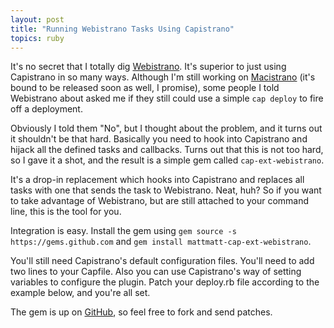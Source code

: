 ```yaml
---
layout: post
title: "Running Webistrano Tasks Using Capistrano"
topics: ruby
---
```

It's no secret that I totally dig [Webistrano](http://labs.peritor.com/webistrano). It's superior to just using Capistrano in so many ways. Although I'm still working on [Macistrano](http://github.com/mattmatt/macistrano) (it's bound to be released soon as well, I promise), some people I told Webistrano about asked me if they still could use a simple `cap deploy` to fire off a deployment.

Obviously I told them "No", but I thought about the problem, and it turns out it shouldn't be that hard. Basically you need to hook into Capistrano and hijack all the defined tasks and callbacks. Turns out that this is not too hard, so I gave it a shot, and the result is a simple gem called `cap-ext-webistrano`.

It's a drop-in replacement which hooks into Capistrano and replaces all tasks with one that sends the task to Webistrano. Neat, huh? So if you want to take advantage of Webistrano, but are still attached to your command line, this is the tool for you.

Integration is easy. Install the gem using `gem source -s https://gems.github.com` and `gem install mattmatt-cap-ext-webistrano`.

You'll still need Capistrano's default configuration files. You'll need to add two lines to your Capfile. Also you can use Capistrano's way of setting variables to configure the plugin. Patch your deploy.rb file according to the example below, and you're all set.

<script src="http://gist.github.com/49553.js"></script>

The gem is up on [GitHub](http://github.com/mattmatt/cap-ext-webistrano), so feel free to fork and send patches.